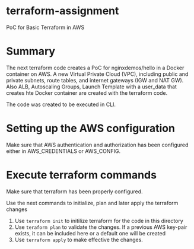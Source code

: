 # terraform-assignment
PoC for Basic Terraform in AWS

# Summary
The next terraform code creates a PoC for nginxdemos/hello in a Docker container on AWS. A new Virtual Private Cloud (VPC), including public and private subnets, route tables, and internet gateways (IGW and NAT GW). Also ALB, Autoscaling Groups, Launch Template with a user_data that creates hte Docker container are created with the terraform code.

The code was created to be executed in CLI.


# Setting up the AWS configuration
Make sure that AWS authentication and authorization has been configured either in AWS_CREDENTIALS or AWS_CONFIG. 


# Execute terraform commands 
Make sure that terraform has been properly configured.

Use the next commands to initialize, plan and later apply the terraform changes

1. Use `terraform init` to initilize terraform for the code in this directory
2. Use `teraform plan` to validate the changes. If a previous AWS key-pair exists, it can be included here or a default one will be created
3. Use `terraform apply` to make effective the changes. 
